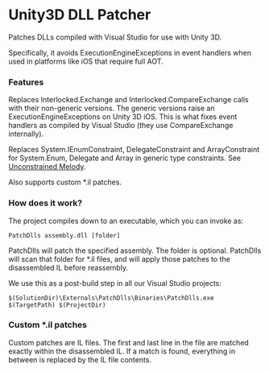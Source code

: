 # Unity3D DLL Patcher #

Patches DLLs compiled with Visual Studio for use with Unity 3D.

Specifically, it avoids ExecutionEngineExceptions in event handlers when used in platforms like iOS that require full AOT.


### Features ###

Replaces Interlocked.Exchange<T> and Interlocked.CompareExchange<T> calls with their non-generic versions. The generic versions raise an ExecutionEngineExceptions on Unity 3D iOS. This is what fixes event handlers as compiled by Visual Studio (they use CompareExchange internally).

Replaces System.IEnumConstraint, DelegateConstraint and ArrayConstraint for System.Enum, Delegate and Array in generic type constraints. See [Unconstrained Melody](https://github.com/jskeet/unconstrained-melody).

Also supports custom *.il patches.


### How does it work? ###

The project compiles down to an executable, which you can invoke as:

```PatchDlls assembly.dll [folder]```

PatchDlls will patch the specified assembly. The folder is optional. PatchDlls will scan that folder for *.il files, and will apply those patches to the disassembled IL before reassembly.


We use this as a post-build step in all our Visual Studio projects:

```$(SolutionDir)\Externals\PatchDlls\Binaries\PatchDlls.exe $(TargetPath) $(ProjectDir)```


### Custom *.il patches ###

Custom patches are IL files. The first and last line in the file are matched exactly within the disassembled IL. If a match is found, everything in between is replaced by the IL file contents.